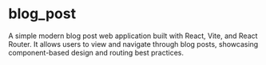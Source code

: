 # blog_post
A simple modern blog post web application built with React, Vite, and React Router. It allows users to view and navigate through blog posts, showcasing component-based design and routing best practices.
